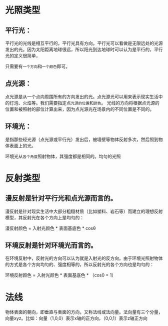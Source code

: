 # 光照类型

## 平行光：

平行光的光线是相互平行的，平行光具有方向。平行光可以看做是无限远处的光源发出的光。因为太阳距离地球很远，所以阳光到达地球时可以认为是平行的，平行光的定义很简单，

只需要有`一个方向`和`一个颜色`即可。

## 点光源：

点光源是从一个点向周围所有的方向发出的光。点光源光可以用来表示现实生活中的灯泡、火焰等。我们需要指定点`光源的位置`和`颜色`。
光线的方向将根据点光源的位置和被照射的部位计算出来，因为点光源光在场景内的不同位置是不同的。

## 环境光：

是指那些经光源（点光源或平行光）发出后，被墙壁等物体反射多次，然后照到物体表面上的光。

环境光从`各个角度`照射物体，其强度都是相同的。均匀的光照

# 反射类型

## 漫反射是针对平行光和点光源而言的。

漫反射是针对现实生活中大部分粗糙材质（比如塑料、岩石等）而建立的理想反射模型，其反射光在各个方向上是均匀的：

漫反射颜色 = 入射光颜色 * 表面基底色 * cosθ

## 环境反射是针对环境光而言的。

在环境反射中，反射光的方向可以认为就是入射光的反方向。由于环境光照射物体的方式是各个方向均匀的、强度相等的，所以反射光的各个方向也是均匀的：

环境反射颜色 = 入射光颜色 * 表面基底色 * （cos0 = 1）


# 法线
物体表面的朝向，即垂直与表面的方向，又称法线或法向量。法向量有三个分量，向量xyz。比如：向量（1,0,0）表示x轴的正方向，（0,0,1）表示z轴正方向

